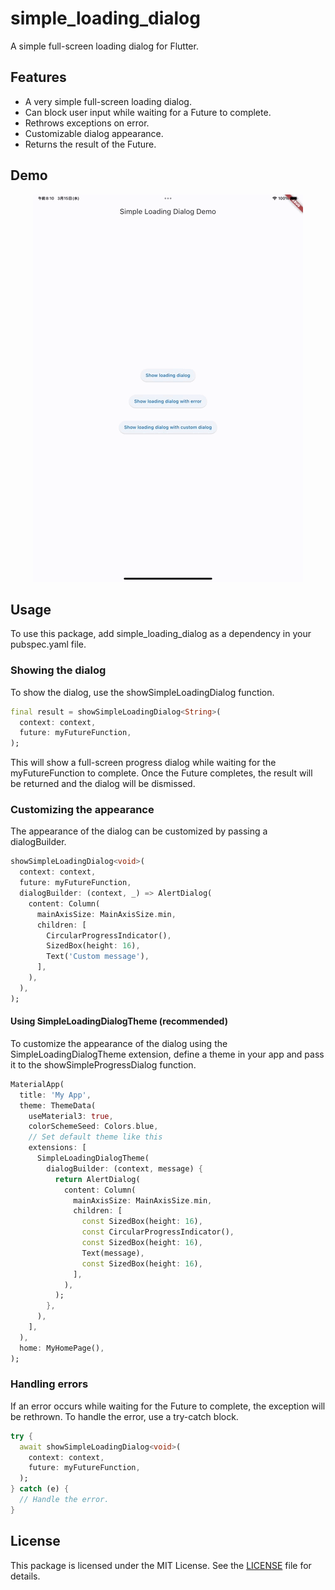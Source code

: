 # simple_loading_dialog
A simple full-screen loading dialog for Flutter.

## Features
- A very simple full-screen loading dialog.
- Can block user input while waiting for a Future to complete.
- Rethrows exceptions on error.
- Customizable dialog appearance.
- Returns the result of the Future.

## Demo
<p align="center">
  <img src="https://raw.githubusercontent.com/K9i-0/simple_loading_dialog/main/gifs/demo.gif" alt="simple_loading_dialog" />
</p>


## Usage
To use this package, add simple_loading_dialog as a dependency in your pubspec.yaml file.

### Showing the dialog
To show the dialog, use the showSimpleLoadingDialog function.

```dart
final result = showSimpleLoadingDialog<String>(
  context: context,
  future: myFutureFunction,
);
```
This will show a full-screen progress dialog while waiting for the myFutureFunction to complete. Once the Future completes, the result will be returned and the dialog will be dismissed.

### Customizing the appearance
The appearance of the dialog can be customized by passing a dialogBuilder.

```dart
showSimpleLoadingDialog<void>(
  context: context,
  future: myFutureFunction,
  dialogBuilder: (context, _) => AlertDialog(
    content: Column(
      mainAxisSize: MainAxisSize.min,
      children: [
        CircularProgressIndicator(),
        SizedBox(height: 16),
        Text('Custom message'),
      ],
    ),
  ),
);
```
#### Using SimpleLoadingDialogTheme (recommended)
To customize the appearance of the dialog using the SimpleLoadingDialogTheme extension, define a theme in your app and pass it to the showSimpleProgressDialog function.
```dart
MaterialApp(
  title: 'My App',
  theme: ThemeData(
    useMaterial3: true,
    colorSchemeSeed: Colors.blue,
    // Set default theme like this
    extensions: [
      SimpleLoadingDialogTheme(
        dialogBuilder: (context, message) {
          return AlertDialog(
            content: Column(
              mainAxisSize: MainAxisSize.min,
              children: [
                const SizedBox(height: 16),
                const CircularProgressIndicator(),
                const SizedBox(height: 16),
                Text(message),
                const SizedBox(height: 16),
              ],
            ),
          );
        },
      ),
    ],
  ),
  home: MyHomePage(),
);
```

### Handling errors
If an error occurs while waiting for the Future to complete, the exception will be rethrown. To handle the error, use a try-catch block.

```dart
try {
  await showSimpleLoadingDialog<void>(
    context: context,
    future: myFutureFunction,
  );
} catch (e) {
  // Handle the error.
}
```

## License
This package is licensed under the MIT License. See the [LICENSE](https://github.com/K9i-0/simple_loading_dialog/blob/main/LICENSE) file for details.
